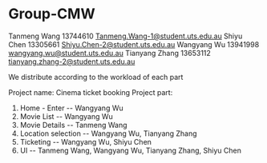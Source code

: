 # Group-CMW
Tanmeng Wang 13744610 Tanmeng.Wang-1@student.uts.edu.au
Shiyu Chen 13305661 Shiyu.Chen-2@student.uts.edu.au
Wangyang Wu 13941998 wangyang.wu@student.uts.edu.au
Tianyang Zhang 13653112 tianyang.zhang-2@student.uts.edu.au


We distribute according to the workload of each part

Project name: Cinema ticket booking
Project part: 
1. Home - Enter -- Wangyang Wu
2. Movie List -- Wangyang Wu
3. Movie Details -- Tanmeng Wang
4. Location selection -- Wangyang Wu, Tianyang Zhang
5. Ticketing -- Wangyang Wu, Shiyu Chen
6. UI -- Tanmeng Wang, Wangyang Wu, Tianyang Zhang, Shiyu Chen
